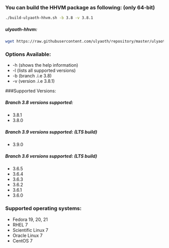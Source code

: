 ### You can build the HHVM package as following: (only 64-bit)

```bash
./build-ulyaoth-hhvm.sh -b 3.8 -v 3.8.1
```
##### ulyaoth-hhvm:
```bash
wget https://raw.githubusercontent.com/ulyaoth/repository/master/ulyaoth-hhvm/build-ulyaoth-hhvm.sh ; chmod +x build-ulyaoth-hhvm.sh ; ./build-ulyaoth-hhvm.sh -b 3.8 -v 3.8.1
```

### Options Available:
* -h (shows the help information)
* -l (lists all supported versions)
* -b (branch .i.e 3.8)
* -v (version .i.e 3.8.1)

###Supported Versions:
##### Branch 3.8 versions supported:
* 3.8.1
* 3.8.0

##### Branch 3.9 versions supported: (LTS build)
* 3.9.0

##### Branch 3.6 versions supported: (LTS build)
* 3.6.5
* 3.6.4
* 3.6.3
* 3.6.2
* 3.6.1
* 3.6.0

### Supported operating systems:
* Fedora 19, 20, 21
* RHEL 7
* Scientific Linux 7
* Oracle Linux 7
* CentOS 7